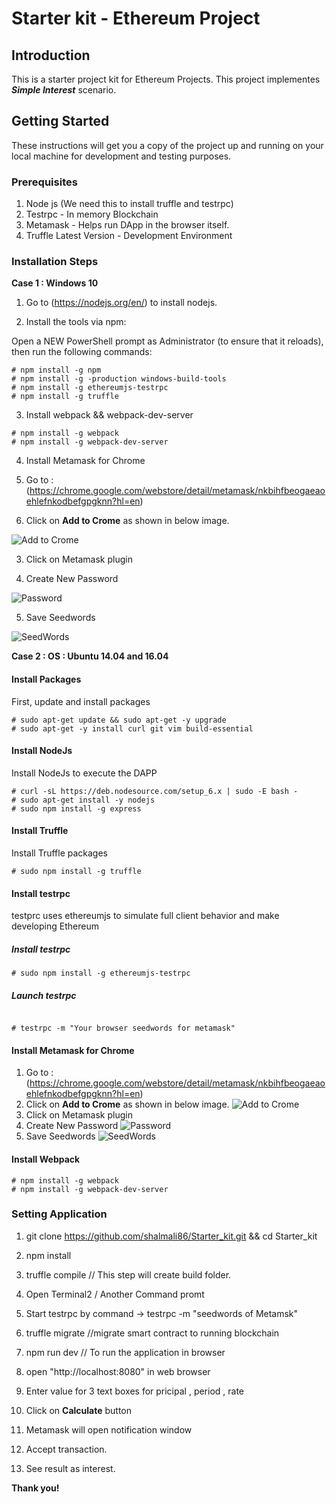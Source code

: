 # Starter kit - Ethereum Project

## Introduction
  This is a starter project kit for Ethereum Projects. This project implementes _**Simple Interest**_ scenario.
  
## Getting Started 
  These instructions will get you a copy of the project up and running on your local machine for development and testing purposes.

### Prerequisites

1.  Node js (We need this to install truffle and testrpc) 
2. Testrpc - In memory Blockchain
3. Metamask - Helps run DApp in the browser itself.
4. Truffle Latest Version - Development Environment
 
### Installation Steps

**Case 1 : Windows 10**


1. Go to (https://nodejs.org/en/) to install nodejs.

2. Install the tools via npm:

Open a NEW PowerShell prompt as Administrator (to ensure that it reloads), then run the following commands:

```
# npm install -g npm
# npm install -g -production windows-build-tools
# npm install -g ethereumjs-testrpc
# npm install -g truffle

```

3. Install webpack && webpack-dev-server

```
# npm install -g webpack
# npm install -g webpack-dev-server

```
4. Install Metamask for Chrome

1. Go to : (https://chrome.google.com/webstore/detail/metamask/nkbihfbeogaeaoehlefnkodbefgpgknn?hl=en)

2. Click on **Add to Crome** as shown in below image.

![Add to Crome](/0_G5l8hOVqhjQ1kxhC.png)

3. Click on Metamask plugin 

4. Create New Password

![Password](/download.png)

5. Save Seedwords

![SeedWords](/download_1.png)

**Case 2 : OS : Ubuntu 14.04 and 16.04** 
#### Install Packages
First, update and install packages
```
# sudo apt-get update && sudo apt-get -y upgrade
# sudo apt-get -y install curl git vim build-essential 

```
#### Install NodeJs
Install NodeJs to execute the DAPP
```
# curl -sL https://deb.nodesource.com/setup_6.x | sudo -E bash -
# sudo apt-get install -y nodejs
# sudo npm install -g express

```
#### Install Truffle
Install Truffle packages
```
# sudo npm install -g truffle
```
#### Install testrpc
testprc uses ethereumjs to simulate full client behavior and make developing Ethereum
##### Install testrpc

```
# sudo npm install -g ethereumjs-testrpc

```
##### Launch testrpc

```

# testrpc -m "Your browser seedwords for metamask"

```
#### Install Metamask for Chrome

1. Go to : (https://chrome.google.com/webstore/detail/metamask/nkbihfbeogaeaoehlefnkodbefgpgknn?hl=en)
2. Click on **Add to Crome** as shown in below image.
![Add to Crome](/0_G5l8hOVqhjQ1kxhC.png)
3. Click on Metamask plugin 
4. Create New Password
![Password](/download.png)
5. Save Seedwords
![SeedWords](/download_1.png)

#### Install Webpack 

```
# npm install -g webpack
# npm install -g webpack-dev-server

```


### Setting Application

1. git clone https://github.com/shalmali86/Starter_kit.git && cd Starter_kit

2. npm install

3. truffle compile // This step will create build folder.

4. Open Terminal2 / Another Command promt

5. Start testrpc by command ->  testrpc -m "seedwords of Metamsk"

6. truffle migrate //migrate smart contract to running blockchain 

7. npm run dev // To run the application in browser

8. open "http://localhost:8080" in web browser

9. Enter value for 3 text boxes for pricipal , period , rate

10. Click on **Calculate** button 

11. Metamask will open notification window 

12. Accept transaction.

13. See result as interest. 

**Thank you!**
